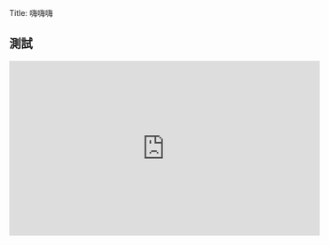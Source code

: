 Title: 嗨嗨嗨

測試
----




<iframe width="560" height="315" src="https://www.youtube.com/embed/iDcwbh-3zmI" frameborder="0" allow="accelerometer; autoplay; encrypted-media; gyroscope; picture-in-picture" allowfullscreen></iframe>